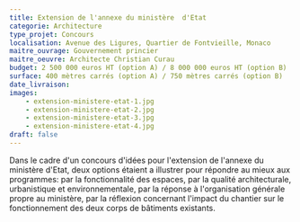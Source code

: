 ```yaml
---
title: Extension de l'annexe du ministère  d'Etat
categorie: Architecture
type_projet: Concours
localisation: Avenue des Ligures, Quartier de Fontvieille, Monaco
maitre_ouvrage: Gouvernement princier
maitre_oeuvre: Architecte Christian Curau
budget: 2 500 000 euros HT (option A) / 8 000 000 euros HT (option B)
surface: 400 mètres carrés (option A) / 750 mètres carrés (option B)
date_livraison:
images:
    - extension-ministere-etat-1.jpg
    - extension-ministere-etat-2.jpg
    - extension-ministere-etat-3.jpg
    - extension-ministere-etat-4.jpg
draft: false
---
```

Dans le cadre d'un concours d'idées pour l'extension de l'annexe du ministère d'Etat, deux options étaient a illustrer pour répondre au mieux aux programmes: par la fonctionnalité des espaces, par la qualité architecturale, urbanistique et environnementale, par la réponse à l'organisation générale propre au ministère, par la réflexion concernant l'impact du chantier sur le fonctionnement des deux corps de bâtiments
existants.